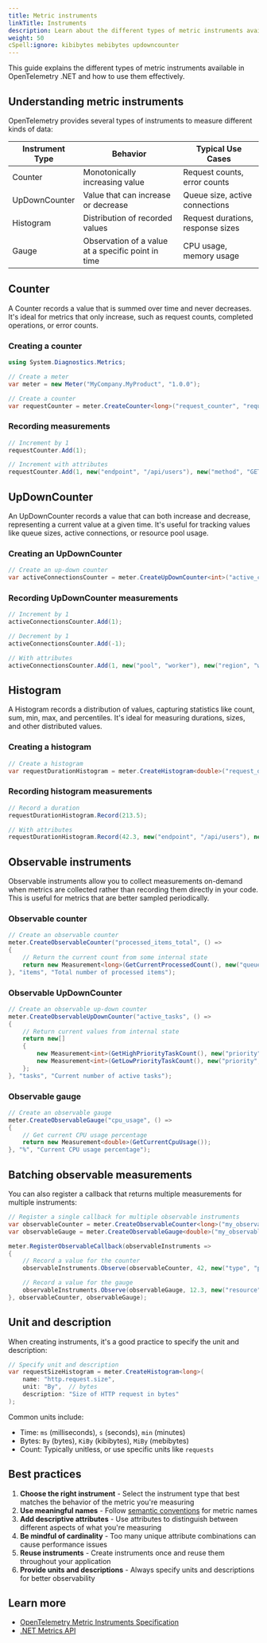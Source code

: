```yaml
---
title: Metric instruments
linkTitle: Instruments
description: Learn about the different types of metric instruments available in OpenTelemetry .NET
weight: 50
cSpell:ignore: kibibytes mebibytes updowncounter
---
```


This guide explains the different types of metric instruments available in
OpenTelemetry .NET and how to use them effectively.

## Understanding metric instruments

OpenTelemetry provides several types of instruments to measure different kinds
of data:

| Instrument Type | Behavior                                           | Typical Use Cases                 |
| --------------- | -------------------------------------------------- | --------------------------------- |
| Counter         | Monotonically increasing value                     | Request counts, error counts      |
| UpDownCounter   | Value that can increase or decrease                | Queue size, active connections    |
| Histogram       | Distribution of recorded values                    | Request durations, response sizes |
| Gauge           | Observation of a value at a specific point in time | CPU usage, memory usage           |

## Counter

A Counter records a value that is summed over time and never decreases. It's
ideal for metrics that only increase, such as request counts, completed
operations, or error counts.

### Creating a counter

```csharp
using System.Diagnostics.Metrics;

// Create a meter
var meter = new Meter("MyCompany.MyProduct", "1.0.0");

// Create a counter
var requestCounter = meter.CreateCounter<long>("request_counter", "requests", "Counts the number of requests");
```

### Recording measurements

```csharp
// Increment by 1
requestCounter.Add(1);

// Increment with attributes
requestCounter.Add(1, new("endpoint", "/api/users"), new("method", "GET"));
```

## UpDownCounter

An UpDownCounter records a value that can both increase and decrease,
representing a current value at a given time. It's useful for tracking values
like queue sizes, active connections, or resource pool usage.

### Creating an UpDownCounter

```csharp
// Create an up-down counter
var activeConnectionsCounter = meter.CreateUpDownCounter<int>("active_connections", "connections", "Number of active connections");
```

### Recording UpDownCounter measurements

```csharp
// Increment by 1
activeConnectionsCounter.Add(1);

// Decrement by 1
activeConnectionsCounter.Add(-1);

// With attributes
activeConnectionsCounter.Add(1, new("pool", "worker"), new("region", "west"));
```

## Histogram

A Histogram records a distribution of values, capturing statistics like count,
sum, min, max, and percentiles. It's ideal for measuring durations, sizes, and
other distributed values.

### Creating a histogram

```csharp
// Create a histogram
var requestDurationHistogram = meter.CreateHistogram<double>("request_duration", "ms", "Request duration in milliseconds");
```

### Recording histogram measurements

```csharp
// Record a duration
requestDurationHistogram.Record(213.5);

// With attributes
requestDurationHistogram.Record(42.3, new("endpoint", "/api/users"), new("method", "GET"));
```

## Observable instruments

Observable instruments allow you to collect measurements on-demand when metrics
are collected rather than recording them directly in your code. This is useful
for metrics that are better sampled periodically.

### Observable counter

```csharp
// Create an observable counter
meter.CreateObservableCounter("processed_items_total", () =>
{
    // Return the current count from some internal state
    return new Measurement<long>(GetCurrentProcessedCount(), new("queue", "default"));
}, "items", "Total number of processed items");
```

### Observable UpDownCounter

```csharp
// Create an observable up-down counter
meter.CreateObservableUpDownCounter("active_tasks", () =>
{
    // Return current values from internal state
    return new[]
    {
        new Measurement<int>(GetHighPriorityTaskCount(), new("priority", "high")),
        new Measurement<int>(GetLowPriorityTaskCount(), new("priority", "low"))
    };
}, "tasks", "Current number of active tasks");
```

### Observable gauge

```csharp
// Create an observable gauge
meter.CreateObservableGauge("cpu_usage", () =>
{
    // Get current CPU usage percentage
    return new Measurement<double>(GetCurrentCpuUsage());
}, "%", "Current CPU usage percentage");
```

## Batching observable measurements

You can also register a callback that returns multiple measurements for multiple
instruments:

```csharp
// Register a single callback for multiple observable instruments
var observableCounter = meter.CreateObservableCounter<long>("my_observable_counter", "items");
var observableGauge = meter.CreateObservableGauge<double>("my_observable_gauge", "%");

meter.RegisterObservableCallback(observableInstruments =>
{
    // Record a value for the counter
    observableInstruments.Observe(observableCounter, 42, new("type", "product_a"));

    // Record a value for the gauge
    observableInstruments.Observe(observableGauge, 12.3, new("resource", "cpu"));
}, observableCounter, observableGauge);
```

## Unit and description

When creating instruments, it's a good practice to specify the unit and
description:

```csharp
// Specify unit and description
var requestSizeHistogram = meter.CreateHistogram<long>(
    name: "http.request.size",
    unit: "By",  // bytes
    description: "Size of HTTP request in bytes"
);
```

Common units include:

- Time: `ms` (milliseconds), `s` (seconds), `min` (minutes)
- Bytes: `By` (bytes), `KiBy` (kibibytes), `MiBy` (mebibytes)
- Count: Typically unitless, or use specific units like `requests`

## Best practices

1. **Choose the right instrument** - Select the instrument type that best
   matches the behavior of the metric you're measuring
2. **Use meaningful names** - Follow
   [semantic conventions](/docs/specs/semconv/) for metric names
3. **Add descriptive attributes** - Use attributes to distinguish between
   different aspects of what you're measuring
4. **Be mindful of cardinality** - Too many unique attribute combinations can
   cause performance issues
5. **Reuse instruments** - Create instruments once and reuse them throughout
   your application
6. **Provide units and descriptions** - Always specify units and descriptions
   for better observability

## Learn more

- [OpenTelemetry Metric Instruments Specification](/docs/specs/otel/metrics/api/#instrument)
- [.NET Metrics API](https://learn.microsoft.com/en-us/dotnet/core/diagnostics/metrics-instrumentation)
